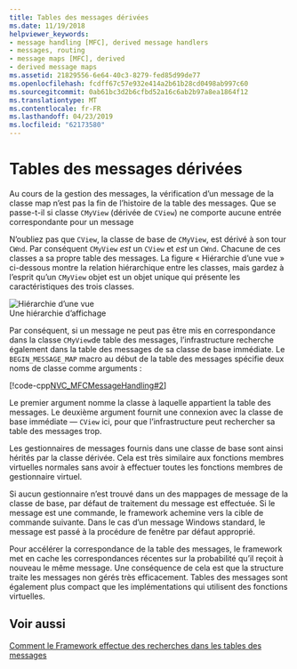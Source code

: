```yaml
---
title: Tables des messages dérivées
ms.date: 11/19/2018
helpviewer_keywords:
- message handling [MFC], derived message handlers
- messages, routing
- message maps [MFC], derived
- derived message maps
ms.assetid: 21829556-6e64-40c3-8279-fed85d99de77
ms.openlocfilehash: fcdff67c57e932e414a2b61b28cd0498ab997c60
ms.sourcegitcommit: 0ab61bc3d2b6cfbd52a16c6ab2b97a8ea1864f12
ms.translationtype: MT
ms.contentlocale: fr-FR
ms.lasthandoff: 04/23/2019
ms.locfileid: "62173580"
---
```

# <a name="derived-message-maps"></a>Tables des messages dérivées

Au cours de la gestion des messages, la vérification d’un message de la classe map n’est pas la fin de l’histoire de la table des messages. Que se passe-t-il si classe `CMyView` (dérivée de `CView`) ne comporte aucune entrée correspondante pour un message

N’oubliez pas que `CView`, la classe de base de `CMyView`, est dérivé à son tour `CWnd`. Par conséquent `CMyView` *est* un `CView` et *est* un `CWnd`. Chacune de ces classes a sa propre table des messages. La figure « Hiérarchie d’une vue » ci-dessous montre la relation hiérarchique entre les classes, mais gardez à l’esprit qu’un `CMyView` objet est un objet unique qui présente les caractéristiques des trois classes.

![Hiérarchie d’une vue](../mfc/media/vc38621.gif "hiérarchie d’une vue") <br/>
Une hiérarchie d’affichage

Par conséquent, si un message ne peut pas être mis en correspondance dans la classe `CMyView`de table des messages, l’infrastructure recherche également dans la table des messages de sa classe de base immédiate. Le `BEGIN_MESSAGE_MAP` macro au début de la table des messages spécifie deux noms de classe comme arguments :

[!code-cpp[NVC_MFCMessageHandling#2](../mfc/codesnippet/cpp/derived-message-maps_1.cpp)]

Le premier argument nomme la classe à laquelle appartient la table des messages. Le deuxième argument fournit une connexion avec la classe de base immédiate — `CView` ici, pour que l’infrastructure peut rechercher sa table des messages trop.

Les gestionnaires de messages fournis dans une classe de base sont ainsi hérités par la classe dérivée. Cela est très similaire aux fonctions membres virtuelles normales sans avoir à effectuer toutes les fonctions membres de gestionnaire virtuel.

Si aucun gestionnaire n’est trouvé dans un des mappages de message de la classe de base, par défaut de traitement du message est effectuée. Si le message est une commande, le framework achemine vers la cible de commande suivante. Dans le cas d’un message Windows standard, le message est passé à la procédure de fenêtre par défaut approprié.

Pour accélérer la correspondance de la table des messages, le framework met en cache les correspondances récentes sur la probabilité qu’il reçoit à nouveau le même message. Une conséquence de cela est que la structure traite les messages non gérés très efficacement. Tables des messages sont également plus compact que les implémentations qui utilisent des fonctions virtuelles.

## <a name="see-also"></a>Voir aussi

[Comment le Framework effectue des recherches dans les tables des messages](../mfc/how-the-framework-searches-message-maps.md)
